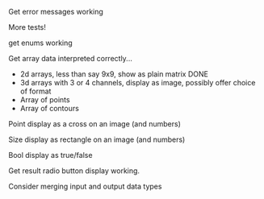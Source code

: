 Get error messages working

More tests!

get enums working

Get array data interpreted correctly...
* 2d arrays, less than say 9x9, show as plain matrix DONE
* 3d arrays with 3 or 4 channels, display as image, possibly offer choice of format
* Array of points
* Array of contours

Point display as a cross on an image (and numbers)

Size display as rectangle on an image (and numbers)

Bool display as true/false

Get result radio button display working.

Consider merging input and output data types
